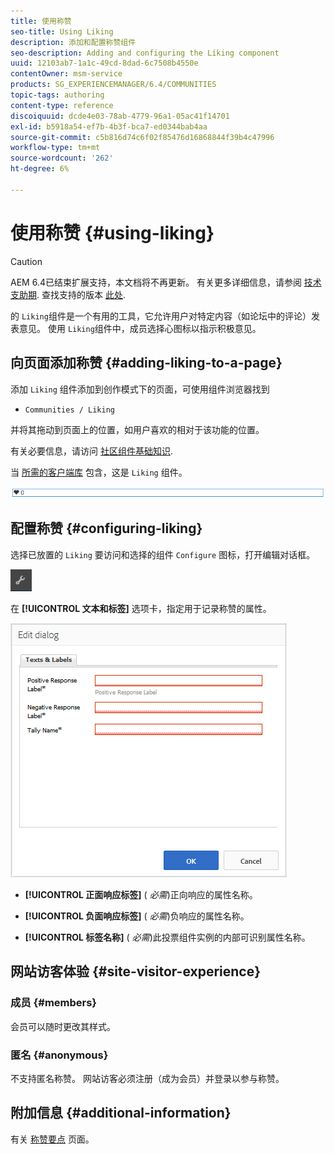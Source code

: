 ```yaml
---
title: 使用称赞
seo-title: Using Liking
description: 添加和配置称赞组件
seo-description: Adding and configuring the Liking component
uuid: 12103ab7-1a1c-49cd-8dad-6c7508b4550e
contentOwner: msm-service
products: SG_EXPERIENCEMANAGER/6.4/COMMUNITIES
topic-tags: authoring
content-type: reference
discoiquuid: dcde4e03-78ab-4779-96a1-05ac41f14701
exl-id: b5918a54-ef7b-4b3f-bca7-ed0344bab4aa
source-git-commit: c5b816d74c6f02f85476d16868844f39b4c47996
workflow-type: tm+mt
source-wordcount: '262'
ht-degree: 6%

---
```


# 使用称赞 {#using-liking}

>[!CAUTION]
>
>AEM 6.4已结束扩展支持，本文档将不再更新。 有关更多详细信息，请参阅 [技术支助期](https://helpx.adobe.com/cn/support/programs/eol-matrix.html). 查找支持的版本 [此处](https://experienceleague.adobe.com/docs/).

的 `Liking`组件是一个有用的工具，它允许用户对特定内容（如论坛中的评论）发表意见。 使用 `Liking`组件中，成员选择心图标以指示积极意见。

## 向页面添加称赞 {#adding-liking-to-a-page}

添加 `Liking` 组件添加到创作模式下的页面，可使用组件浏览器找到

* `Communities / Liking`

并将其拖动到页面上的位置，如用户喜欢的相对于该功能的位置。

有关必要信息，请访问 [社区组件基础知识](basics.md).

当 [所需的客户端库](essentials-liking.md#essentials-for-client-side) 包含，这是 `Liking` 组件。

![chlimage_1-93](assets/chlimage_1-93.png)

## 配置称赞 {#configuring-liking}

选择已放置的 `Liking` 要访问和选择的组件 `Configure` 图标，打开编辑对话框。

![chlimage_1-94](assets/chlimage_1-94.png)

在 **[!UICONTROL 文本和标签]** 选项卡，指定用于记录称赞的属性。

![chlimage_1-95](assets/chlimage_1-95.png)

* **[!UICONTROL 正面响应标签]**
(
*必需*)正向响应的属性名称。

* **[!UICONTROL 负面响应标签]**
(
*必需*)负响应的属性名称。

* **[!UICONTROL 标签名称]**
(
*必需*)此投票组件实例的内部可识别属性名称。

## 网站访客体验 {#site-visitor-experience}

### 成员 {#members}

会员可以随时更改其样式。

### 匿名 {#anonymous}

不支持匿名称赞。 网站访客必须注册（成为会员）并登录以参与称赞。

## 附加信息 {#additional-information}

有关 [称赞要点](essentials-liking.md) 页面。
